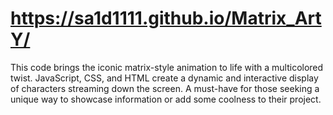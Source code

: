 # https://sa1d1111.github.io/Matrix_ArtY/
This code brings the iconic matrix-style animation to life with a multicolored twist. JavaScript, CSS, and HTML create a dynamic and
interactive display of characters streaming down the screen. A must-have for those seeking a unique way to showcase information or add some coolness to their project.
